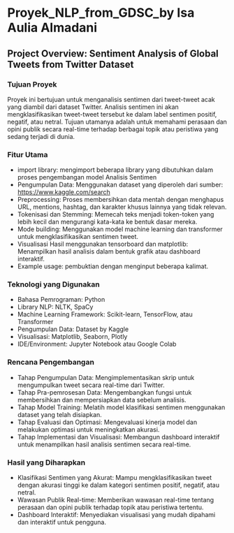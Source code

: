 # Proyek_NLP_from_GDSC_by Isa Aulia Almadani

## Project Overview: Sentiment Analysis of Global Tweets from Twitter Dataset
### Tujuan Proyek
Proyek ini bertujuan untuk menganalisis sentimen dari tweet-tweet acak yang diambil dari dataset Twitter. Analisis sentimen ini akan mengklasifikasikan tweet-tweet tersebut ke dalam label sentimen positif, negatif, atau netral. Tujuan utamanya adalah untuk memahami perasaan dan opini publik secara real-time terhadap berbagai topik atau peristiwa yang sedang terjadi di dunia.

### Fitur Utama
* import library: mengimport beberapa library yang dibutuhkan dalam proses pengembangan model Analisis Sentimen
* Pengumpulan Data: Menggunakan dataset yang diperoleh dari sumber: https://www.kaggle.com/search
* Preprocessing: Proses membersihkan data mentah dengan menghapus URL, mentions, hashtag, dan karakter khusus lainnya yang tidak relevan.
* Tokenisasi dan Stemming: Memecah teks menjadi token-token yang lebih kecil dan mengurangi kata-kata ke bentuk dasar mereka.
* Mode building: Menggunakan model machine learning dan transformer untuk mengklasifikasikan sentimen tweet.
* Visualisasi Hasil menggunakan tensorboard dan matplotlib: Menampilkan hasil analisis dalam bentuk grafik atau dashboard interaktif.
* Example usage: pembuktian dengan menginput beberapa kalimat.
### Teknologi yang Digunakan
* Bahasa Pemrograman: Python
* Library NLP: NLTK, SpaCy
* Machine Learning Framework: Scikit-learn, TensorFlow, atau Transformer
* Pengumpulan Data: Dataset by Kaggle
* Visualisasi: Matplotlib, Seaborn, Plotly
* IDE/Environment: Jupyter Notebook atau Google Colab
### Rencana Pengembangan
* Tahap Pengumpulan Data: Mengimplementasikan skrip untuk mengumpulkan tweet secara real-time dari Twitter.
* Tahap Pra-pemrosesan Data: Mengembangkan fungsi untuk membersihkan dan mempersiapkan data sebelum analisis.
* Tahap Model Training: Melatih model klasifikasi sentimen menggunakan dataset yang telah disiapkan.
* Tahap Evaluasi dan Optimasi: Mengevaluasi kinerja model dan melakukan optimasi untuk meningkatkan akurasi.
* Tahap Implementasi dan Visualisasi: Membangun dashboard interaktif untuk menampilkan hasil analisis sentimen secara real-time.
### Hasil yang Diharapkan
* Klasifikasi Sentimen yang Akurat: Mampu mengklasifikasikan tweet dengan akurasi tinggi ke dalam kategori sentimen positif, negatif, atau netral.
* Wawasan Publik Real-time: Memberikan wawasan real-time tentang perasaan dan opini publik terhadap topik atau peristiwa tertentu.
* Dashboard Interaktif: Menyediakan visualisasi yang mudah dipahami dan interaktif untuk pengguna.
